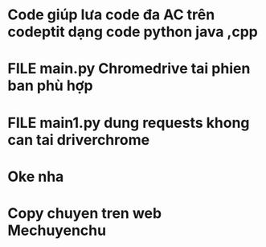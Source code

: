 # Code giúp lưa code đa AC trên codeptit dạng code python java ,cpp
# FILE main.py Chromedrive tai phien ban phù hợp 
# FILE main1.py dung requests khong can tai driverchrome
# Oke nha 

# Copy chuyen tren web Mechuyenchu